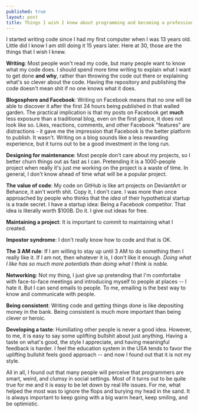 ```yaml
---
published: true
layout: post
title: Things I wish I knew about programming and becoming a professional programmer
---
```

I started writing code since I had my first computer when I was 13 years old. Little did I know I am still doing it 15 years later. Here at 30, those are the things that I wish I knew.

**Writing**: Most people won't read my code, but many people want to know what my code does. I should spend more time writing to explain what I want to get done **and why**, rather than throwing the code out there or explaining what's so clever about the code. Having the repository and publishing the code doesn't mean shit if no one knows what it does.

**Blogosphere and Facebook**: Writing on Facebook means that no one will be able to discover it after the first 24 hours being published in that walled garden. The practical implication is that my posts on Facebook get **much** less exposure than a traditional blog, even on the first glance, it does not look like so. Likes, reactions, comments, and other Facebook "features" are distractions - it gave me the impression that Facebook is the better platform to publish. It wasn't. Writing on a blog sounds like a less rewarding experience, but it turns out to be a good investment in the long run. 

**Designing for maintenance**: Most people don't care about my projects, so I better churn things out as fast as I can. Pretending it is a 1000-people project when really it's just me working on the project is a waste of time. In general, I don't know ahead of time what will be a popular project.

**The value of code**: My code on GitHub is like art projects on DeviantArt or Behance, it ain't worth shit. Copy it, I don't care. I was more than once approached by people who thinks that the *idea* of their hypothetical startup is a trade secret. I have a startup idea: Being a Facebook competitor. That idea is literally worth $100B. Do it. I give out ideas for free.

**Maintaining a project**: It is important to commit to maintaining what I created.

**Impostor syndrome**: I don't really know how to code and that is OK.

**The 3 AM rule**: If I am willing to stay up until 3 AM to do something then I really like it. If I am not, then whatever it is, I don't like it enough. *Doing what I like has so much more potentials than doing what I think is noble.* 

**Networking**: Not my thing, I just give up pretending that I'm comfortabe with face-to-face meetings and introducing myself to people at places -- I hate it. But I can send emails to people. To me, emailing is the best way to know and communicate with people.

**Being consistent**: Writing code and getting things done is like depositing money in the bank. Being consistent is much more important than being clever or heroic.

**Developing a taste**: Humiliating other people is never a good idea. However, to me, it is easy to say some uplifting bullshit about just anything. Having a taste on what's good, the style I appreciate, and having meaningful feedback is harder. I feel the education system in the USA tends to favor the uplifting bullshit feels good approach -- and now I found out that it is not my style.

All in all, I found out that many people will perceive that programmers are smart, weird, and clumsy in social settings. Most of it turns out to be quite true for me and it is easy to be let down by real life issues. For me, what helped the most was to ignore the flops and burying my head in the sand. It is always important to keep going with a big warm heart, keep smiling, and be optimistic. 



